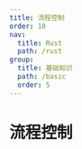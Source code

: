 ```yaml
---
title: 流程控制
order: 10
nav:
  title: Rust
  path: /rust
group:
  title: 基础知识
  path: /basic
  order: 5
---
```


# 流程控制
